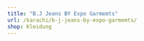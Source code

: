 ```yaml
---
title: "B.J Jeans BY Expo Garmemts"
url: /karachi/b-j-jeans-by-expo-garmemts/
shop: Kleidung
---
```

